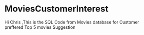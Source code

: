 # MoviesCustomerInterest
Hi Chris ,This is the SQL Code from Movies database for Customer preffered Top 5 movies Suggestion 
